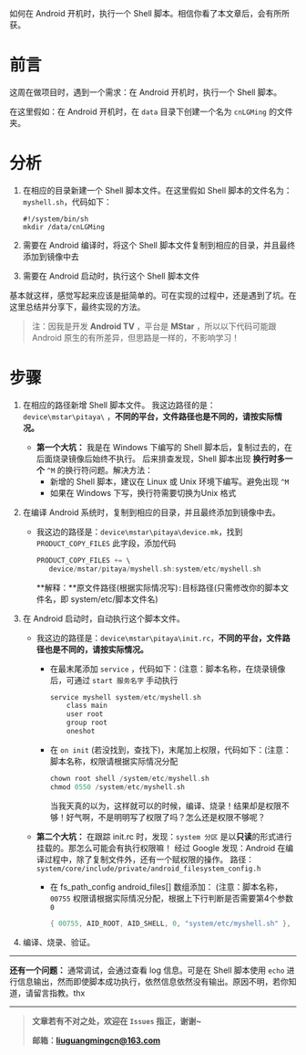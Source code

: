 如何在 Android 开机时，执行一个 Shell 脚本。相信你看了本文章后，会有所所获。

# 前言

这周在做项目时，遇到一个需求：在 Android 开机时，执行一个 Shell 脚本。

在这里假如：在 Android 开机时，在 `data` 目录下创建一个名为 `cnLGMing` 的文件夹。

# 分析

1. 在相应的目录新建一个 Shell 脚本文件。在这里假如 Shell 脚本的文件名为：`myshell.sh`，代码如下：

   ```shell
   #!/system/bin/sh
   mkdir /data/cnLGMing
   ```

2. 需要在 Android 编译时，将这个 Shell 脚本文件复制到相应的目录，并且最终添加到镜像中去

3. 需要在 Android 启动时，执行这个 Shell 脚本文件

基本就这样，感觉写起来应该是挺简单的。可在实现的过程中，还是遇到了坑。在这里总结并分享下，最终实现的方法。

>  注：因我是开发 **Android TV** ，平台是 **MStar** ，所以以下代码可能跟 Android 原生的有所差异，但思路是一样的，不影响学习！

# 步骤

1. 在相应的路径新增 Shell 脚本文件。
   我这边路径的是：`device\mstar\pitaya\` ，**不同的平台，文件路径也是不同的，请按实际情况。** 

   - **第一个大坑：**
     我是在 Windows 下编写的 Shell 脚本后，复制过去的，在后面烧录镜像后始终不执行。
     后来排查发现，Shell 脚本出现 **换行时多一个** `^M` 的换行符问题。解决方法：
     - 新增的 Shell 脚本，建议在 Linux 或 Unix 环境下编写。避免出现 `^M` 
     - 如果在 Windows 下写，换行符需要切换为Unix 格式

2. 在编译 Android 系统时，复制到相应的目录，并且最终添加到镜像中去。

   - 我这边的路径是：`device\mstar\pitaya\device.mk`，找到 `PRODUCT_COPY_FILES` 此字段，添加代码

     ```c
     PRODUCT_COPY_FILES += \
     	device/mstar/pitaya/myshell.sh:system/etc/myshell.sh
     ```

     **解释：**原文件路径(根据实际情况写)`:`目标路径(只需修改你的脚本文件名，即  system/etc/脚本文件名)

3. 在 Android 启动时，自动执行这个脚本文件。

   - 我这边的路径是：`device\mstar\pitaya\init.rc`，**不同的平台，文件路径也是不同的，请按实际情况。**

     - 在最末尾添加 `service` ，代码如下：(注意：脚本名称，在烧录镜像后，可通过 `start 服务名字` 手动执行

       ```c
       service myshell system/etc/myshell.sh
           class main
           user root
           group root
           oneshot
       ```

     - 在 `on init` (若没找到，查找下)，末尾加上权限，代码如下：(注意：脚本名称，权限请根据实际情况分配

       ```c
       chown root shell /system/etc/myshell.sh
       chmod 0550 /system/etc/myshell.sh
       ```

       	当我天真的以为，这样就可以的时候，编译、烧录！结果却是权限不够！好气啊，不是明明写了权限了吗？怎么还是权限不够呢？

   - **第二个大坑：**
     在跟踪 init.rc 时，发现：`system 分区` 是以**只读**的形式进行挂载的。那怎么可能会有执行权限嘛！
     经过 Google 发现：Android 在编译过程中，除了复制文件外，还有一个赋权限的操作。
     路径：`system/core/include/private/android_filesystem_config.h`

     - 在 fs_path_config android_files[] 数组添加：
       (注意：脚本名称， `00755` 权限请根据实际情况分配，根据上下行判断是否需要第4个参数 `0` 

       ```c++
       { 00755, AID_ROOT, AID_SHELL, 0, "system/etc/myshell.sh" },
       ```

4. 编译、烧录、验证。

---


**还有一个问题：** 通常调试，会通过查看 log 信息。可是在 Shell 脚本使用 `echo` 进行信息输出，然而即使脚本成功执行，依然信息依然没有输出。原因不明，若你知道，请留言指教。thx



------

> **文章若有不对之处，欢迎在 `Issues` 指正，谢谢~**
>
> **邮箱：liuguangmingcn@163.com**

